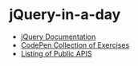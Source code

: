 # jQuery-in-a-day

* [jQuery Documentation](https://api.jquery.com/)
* [CodePen Collection of Exercises](https://codepen.io/collection/nLLkLm/)
* [Listing of Public APIS](https://github.com/toddmotto/public-apis)
